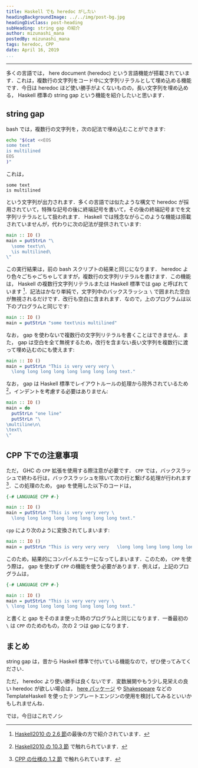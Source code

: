 ```yaml
---
title: Haskell でも heredoc がしたい
headingBackgroundImage: ../../img/post-bg.jpg
headingDivClass: post-heading
subHeading: string gap の紹介
author: mizunashi_mana
postedBy: mizunashi_mana
tags: heredoc, CPP
date: April 16, 2019
...
```

---

多くの言語では， here document (heredoc) という言語機能が搭載されています．これは，複数行の文字列をコード中に文字列リテラルとして埋め込める機能です．今日は heredoc ほど使い勝手がよくないものの，長い文字列を埋め込める， Haskell 標準の string gap という機能を紹介したいと思います．

## string gap

bash では，複数行の文字列を，次の記法で埋め込むことができます:

```bash
echo "$(cat <<EOS
some text
is multilined
EOS
)"
```

これは，

```text
some text
is multilined
```

という文字列が出力されます．多くの言語では似たような構文で heredoc が採用されていて，特殊な記号の後に終端記号を書いて，その後の終端記号までを文字列リテラルとして扱われます． Haskell では残念ながらこのような機能は搭載されていませんが，代わりに次の記法が提供されています:

```haskell
main :: IO ()
main = putStrLn "\
  \some text\n\
  \is multilined\
\"
```

この実行結果は，前の bash スクリプトの結果と同じになります． heredoc より色々ごちゃごちゃしてますが，複数行の文字列リテラルを書けます．この機能は， Haskell の複数行文字列リテラルまたは Haskell 標準では gap と呼ばれています [^haskell-string-gap]．記法はかなり単純で，文字列中のバックスラッシュ ``\`` で囲まれた空白が無視されるだけです．改行も空白に含まれます．なので，上のプログラムは以下のプログラムと同じです:

[^haskell-string-gap]: [Haskell2010 の 2.6 節](https://www.haskell.org/onlinereport/haskell2010/haskellch2.html#x7-200002.6)の最後の方で紹介されています．

```haskell
main :: IO ()
main = putStrLn "some text\nis multilined"
```

なお， gap を使わないで複数行の文字列リテラルを書くことはできません．また， gap は空白を全て無視するため，改行を含まない長い文字列を複数行に渡って埋め込むのにも使えます:

```haskell
main :: IO ()
main = putStrLn "This is very very very \
  \long long long long long long long long text."
```

なお， gap は Haskell 標準でレイアウトルールの処理から除外されているため[^layout-except-gap]，インデントを考慮する必要はありません:

[^layout-except-gap]: [Haskell2010 の 10.3 節](https://www.haskell.org/onlinereport/haskell2010/haskellch10.html#x17-17800010.3) で触れられています．

```haskell
main :: IO ()
main = do
  putStrLn "one line"
  putStrLn "\
\multiline\n\
\text\
\"
```

## CPP 下での注意事項

ただ， GHC の `CPP` 拡張を使用する際注意が必要です． `CPP` では，バックスラッシュで終わる行は，バックスラッシュを除いて次の行と繋げる処理が行われます[^cpp-merge-long-line]．この処理のため， gap を使用した以下のコードは，

[^cpp-merge-long-line]: [CPP の仕様の 1.2 節](https://gcc.gnu.org/onlinedocs/cpp/Initial-processing.html#index-continued-lines) で触れられています．

```haskell
{-# LANGUAGE CPP #-}

main :: IO ()
main = putStrLn "This is very very very \
  \long long long long long long long long text."
```

`cpp` により次のように変換されてしまいます:

```haskell
main :: IO ()
main = putStrLn "This is very very very   \long long long long long long long long text."
```

このため，結果的にコンパイルエラーになってしまいます．このため， `CPP` を使う際は， gap を使わず `CPP` の機能を使う必要があります．例えば，上記のプログラムは，

```haskell
{-# LANGUAGE CPP #-}

main :: IO ()
main = putStrLn "This is very very very \
\ \long long long long long long long long text."
```

と書くと gap をそのまま使った時のプログラムと同じになります．一番最初の `\` は `CPP` のためのもの，次の 2 つは gap になります．

## まとめ

string gap は，昔から Haskell 標準で付いている機能なので，ぜひ使ってみてください．

ただ， heredoc より使い勝手は良くないです．変数展開やもう少し見栄えの良い heredoc が欲しい場合は， [here パッケージ](http://hackage.haskell.org/package/here) や [Shakespeare](http://hackage.haskell.org/package/shakespeare) などの TemplateHaskell を使ったテンプレートエンジンの使用を検討してみるといいかもしれませんね．

では，今日はこれでノシ
